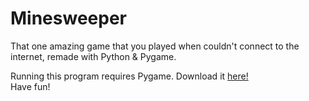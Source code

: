 # Minesweeper
That one amazing game that you played when couldn't connect to the internet, remade with Python &amp; Pygame.

Running this program requires Pygame. Download it <a href="https://bitbucket.org/pygame/pygame/downloads" target="a_blank"> here! </a> <br>
Have fun!
